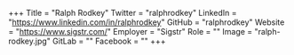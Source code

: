 +++
Title = "Ralph Rodkey"
Twitter = "ralphrodkey"
LinkedIn = "https://www.linkedin.com/in/ralphrodkey"
GitHub = "ralphrodkey"
Website = "https://www.sigstr.com/"
Employer = "Sigstr"
Role = ""
Image = "ralph-rodkey.jpg"
GitLab = ""
Facebook = ""
+++
